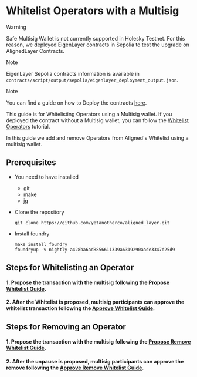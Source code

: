 # Whitelist Operators with a Multisig

> [!WARNING]  
> Safe Multisig Wallet is not currently supported in Holesky Testnet.
> For this reason, we deployed EigenLayer contracts in Sepolia to test the upgrade on AlignedLayer Contracts.

> [!NOTE]
> EigenLayer Sepolia contracts information is available in `contracts/script/output/sepolia/eigenlayer_deployment_output.json`.

> [!NOTE]
> You can find a guide on how to Deploy the contracts [here](./2_deploy_contracts.md).

This guide is for Whitelisting Operators using a Multisig wallet. If you deployed the contract without a Multisig wallet, you can follow the [Whitelist Operators](./5_a_whitelist_operators.md) tutorial.

In this guide we add and remove Operators from Aligned's Whitelist using a multisig wallet.

## Prerequisites

- You need to have installed
    - git
    - make
    - [jq](https://jqlang.github.io/jq/download/)

- Clone the repository

   ```
   git clone https://github.com/yetanotherco/aligned_layer.git
   ```

- Install foundry

    ```shell
    make install_foundry
    foundryup -v nightly-a428ba6ad8856611339a6319290aade3347d25d9
    ```

## Steps for Whitelisting an Operator

#### 1. Propose the transaction with the multisig following the [Propose Whitelist Guide](./5_b_1_propose_whitelist.md).

#### 2. After the Whitelist is proposed, multisig participants can approve the whitelist transaction following the [Approve Whitelist Guide](./5_b_2_approve_whitelist.md).

## Steps for Removing an Operator

#### 1. Propose the transaction with the multisig following the [Propose Remove Whitelist Guide](./5_b_3_propose_remove_whitelist.md).

#### 2. After the unpause is proposed, multisig participants can approve the remove following the [Approve Remove Whitelist Guide](./5_b_4_approve_remove_whitelist.md).
